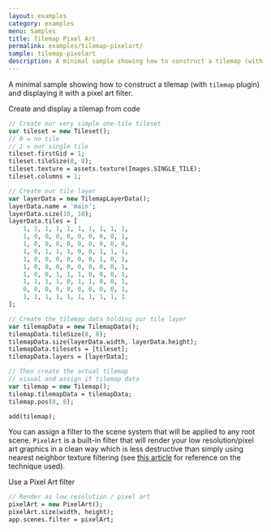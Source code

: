 ```yaml
---
layout: examples
category: examples
menu: Samples
title: Tilemap Pixel Art
permalink: examples/tilemap-pixelart/
sample: tilemap-pixelart
description: A minimal sample showing how to construct a tilemap (with tilemap plugin) and displaying it with a pixel art filter.
---
```


A minimal sample showing how to construct a tilemap (with `tilemap` plugin) and displaying it with a pixel art filter.

<div class="codename">Create and display a tilemap from code</div>

```haxe
// Create our very simple one-tile tileset
var tileset = new Tileset();
// 0 = no tile
// 1 = our single tile
tileset.firstGid = 1;
tileset.tileSize(8, 8);
tileset.texture = assets.texture(Images.SINGLE_TILE);
tileset.columns = 1;

// Create our tile layer
var layerData = new TilemapLayerData();
layerData.name = 'main';
layerData.size(10, 10);
layerData.tiles = [
    1, 1, 1, 1, 1, 1, 1, 1, 1, 1,
    1, 0, 0, 0, 0, 0, 0, 0, 0, 1,
    1, 0, 0, 0, 0, 0, 0, 0, 0, 0,
    1, 0, 1, 1, 1, 0, 0, 1, 1, 1,
    1, 0, 0, 0, 0, 0, 0, 1, 0, 1,
    1, 0, 0, 0, 0, 0, 0, 0, 0, 1,
    1, 0, 0, 1, 1, 1, 0, 0, 0, 1,
    1, 1, 1, 1, 0, 1, 1, 0, 0, 1,
    0, 0, 0, 0, 0, 0, 0, 0, 0, 1,
    1, 1, 1, 1, 1, 1, 1, 1, 1, 1
];

// Create the tilemap data holding our tile layer
var tilemapData = new TilemapData();
tilemapData.tileSize(8, 8);
tilemapData.size(layerData.width, layerData.height);
tilemapData.tilesets = [tileset];
tilemapData.layers = [layerData];

// Then create the actual tilemap
// visual and assign it tilemap data
var tilemap = new Tilemap();
tilemap.tilemapData = tilemapData;
tilemap.pos(8, 8);

add(tilemap);
```

You can assign a filter to the scene system that will be applied to any root scene. `PixelArt` is a built-in filter that will render your low resolution/pixel art graphics in a clean way which is less destructive than simply using nearest neighbor texture filtering (see [this article](https://colececil.io/blog/2017/scaling-pixel-art-without-destroying-it/) for reference on the technique used).

<div class="codename">Use a Pixel Art filter</div>

```haxe
// Render as low resolution / pixel art
pixelArt = new PixelArt();
pixelArt.size(width, height);
app.scenes.filter = pixelArt;
```
